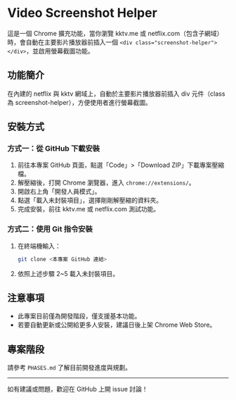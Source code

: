 # Video Screenshot Helper

這是一個 Chrome 擴充功能，當你瀏覽 kktv.me 或 netflix.com（包含子網域）時，會自動在主要影片播放器前插入一個 `<div class="screenshot-helper"></div>`，並啟用螢幕截圖功能。

## 功能簡介

在內建的 netflix 與 kktv 網域上，自動於主要影片播放器前插入 div 元件（class 為 screenshot-helper），方便使用者進行螢幕截圖。

## 安裝方式

### 方式一：從 GitHub 下載安裝
1. 前往本專案 GitHub 頁面，點選「Code」>「Download ZIP」下載專案壓縮檔。
2. 解壓縮後，打開 Chrome 瀏覽器，進入 `chrome://extensions/`。
3. 開啟右上角「開發人員模式」。
4. 點選「載入未封裝項目」，選擇剛剛解壓縮的資料夾。
5. 完成安裝，前往 kktv.me 或 netflix.com 測試功能。

### 方式二：使用 Git 指令安裝
1. 在終端機輸入：
   ```sh
   git clone <本專案 GitHub 連結>
   ```
2. 依照上述步驟 2~5 載入未封裝項目。

## 注意事項
- 此專案目前僅為開發階段，僅支援基本功能。
- 若要自動更新或公開給更多人安裝，建議日後上架 Chrome Web Store。

## 專案階段
請參考 `PHASES.md` 了解目前開發進度與規劃。

---

如有建議或問題，歡迎在 GitHub 上開 issue 討論！

